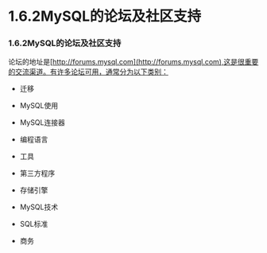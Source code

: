 #  1.6.2MySQL的论坛及社区支持

### 1.6.2MySQL的论坛及社区支持

  论坛的地址是[http://forums.mysql.com](http://forums.mysql.com),这是很重要的交流渠道。有许多论坛可用，通常分为以下类别：
  
  + 迁移
  
  + MySQL使用
  
  + MySQL连接器
  
  + 编程语言
  
  + 工具
  
  + 第三方程序
  
  + 存储引擎
  
  + MySQL技术
  
  + SQL标准
  
  + 商务
  

